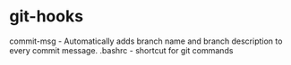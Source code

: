 # git-hooks

commit-msg - Automatically adds branch name and branch description to every commit message.
.bashrc - shortcut for git commands
